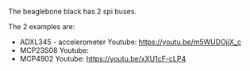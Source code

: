 The beaglebone black has 2 spi buses.

The 2 examples are:
* ADXL345 - accelerometer
  Youtube: https://youtu.be/m5WUDOjjX_c
* MCP23S08
  Youtube:  
* MCP4902
  Youtube: https://youtu.be/xXU1cF-cLP4